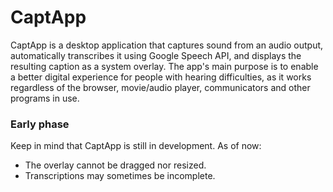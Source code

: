# CaptApp
CaptApp is a desktop application that captures sound from an audio output, automatically transcribes it using Google Speech API, and displays the resulting 
caption as a system overlay. The app's main purpose is to enable a better digital experience for people with hearing difficulties, as it works regardless of
the browser, movie/audio player, communicators and other programs in use.

### Early phase
Keep in mind that CaptApp is still in development. As of now:
- The overlay cannot be dragged nor resized.
- Transcriptions may sometimes be incomplete.

